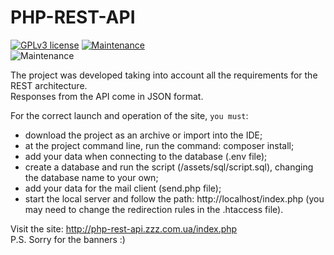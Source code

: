 # PHP-REST-API

 [![GPLv3 license](https://img.shields.io/badge/License-GPLv3-blue.svg)](http://perso.crans.org/besson/LICENSE.html)
 [![Maintenance](https://img.shields.io/badge/Maintained%3F-yes-green.svg)](https://GitHub.com/Naereen/StrapDown.js/graphs/commit-activity)    
 ![Maintenance](https://img.shields.io/badge/MADE%20WITH-PHP-red)
   
The project was developed taking into account all the requirements for the REST architecture.  
Responses from the API come in JSON format.  
   
For the correct launch and operation of the site, `you must`:
- download the project as an archive or import into the IDE;
- at the project command line, run the command: composer install;
- add your data when connecting to the database (.env file);
- create a database and run the script (/assets/sql/script.sql), changing the database name to your own;
- add your data for the mail client (send.php file);
- start the local server and follow the path: http://localhost/index.php (you may need to change the redirection rules in the .htaccess file).

Visit the site: http://php-rest-api.zzz.com.ua/index.php   
P.S. Sorry for the banners :)
